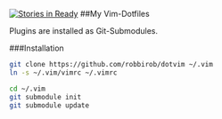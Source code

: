 [![Stories in Ready](https://badge.waffle.io/robbirob/dotvim.png?label=ready&title=Ready)](https://waffle.io/robbirob/dotvim)
##My Vim-Dotfiles

Plugins are installed as Git-Submodules.

###Installation

```bash
git clone https://github.com/robbirob/dotvim ~/.vim
ln -s ~/.vim/vimrc ~/.vimrc

cd ~/.vim
git submodule init
git submodule update
```
